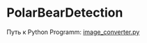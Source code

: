 # PolarBearDetection

Путь к Python Programm: [image_converter.py](/PolarBearDetectionWF/PolatBearDetection/bin/Debug/Data/image_converter.py)
